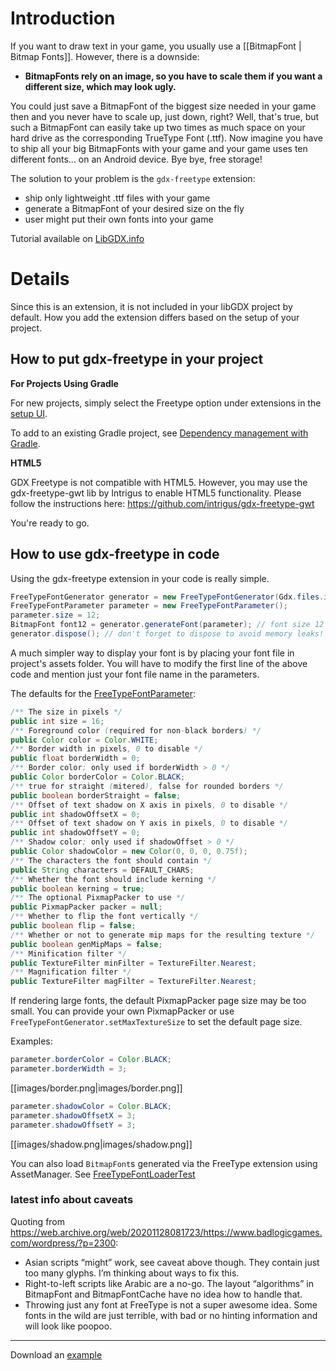 # Introduction #

If you want to draw text in your game, you usually use a [[BitmapFont | Bitmap Fonts]].
However, there is a downside:

* **BitmapFonts rely on an image, so you have to scale them if you want a different size, which may look ugly.**

You could just save a BitmapFont of the biggest size needed in your game then and you never have to scale up, just down, right?
Well, that's true, but such a BitmapFont can easily take up two times as much space on your hard drive as the corresponding TrueType Font (.ttf).
Now imagine you have to ship all your big BitmapFonts with your game and your game uses ten different fonts... on an Android device. Bye bye, free storage!

The solution to your problem is the `gdx-freetype` extension:
  * ship only lightweight .ttf files with your game
  * generate a BitmapFont of your desired size on the fly
  * user might put their own fonts into your game

Tutorial available on [LibGDX.info](https://libgdx.info/basic-label/)

# Details #

Since this is an extension, it is not included in your libGDX project by default. How you add the extension differs based on the setup of your project.

## How to put gdx-freetype in your project ##

**For Projects Using Gradle**

For new projects, simply select the Freetype option under extensions in the [setup UI](https://libgdx.com/dev/project-generation/).

To add to an existing Gradle project, see [Dependency management with Gradle](https://github.com/libgdx/libgdx/wiki/Dependency-management-with-Gradle#freetypefont-gradle).

**HTML5**

GDX Freetype is not compatible with HTML5. However, you may use the gdx-freetype-gwt lib by Intrigus to enable HTML5 functionality. Please follow the instructions here: https://github.com/intrigus/gdx-freetype-gwt

You're ready to go.

## How to use gdx-freetype in code ##

Using the gdx-freetype extension in your code is really simple.

```java
FreeTypeFontGenerator generator = new FreeTypeFontGenerator(Gdx.files.internal("fonts/myfont.ttf"));
FreeTypeFontParameter parameter = new FreeTypeFontParameter();
parameter.size = 12;
BitmapFont font12 = generator.generateFont(parameter); // font size 12 pixels
generator.dispose(); // don't forget to dispose to avoid memory leaks!
```
A much simpler way to display your font is by placing your font file in project's assets folder. You will have to modify the first line of the above code and mention just your font file name in the parameters.

The defaults for the [FreeTypeFontParameter](https://github.com/libgdx/libgdx/blob/master/extensions/gdx-freetype/src/com/badlogic/gdx/graphics/g2d/freetype/FreeTypeFontGenerator.java):
```java
/** The size in pixels */
public int size = 16;
/** Foreground color (required for non-black borders) */
public Color color = Color.WHITE;
/** Border width in pixels, 0 to disable */
public float borderWidth = 0;
/** Border color; only used if borderWidth > 0 */
public Color borderColor = Color.BLACK;
/** true for straight (mitered), false for rounded borders */
public boolean borderStraight = false;
/** Offset of text shadow on X axis in pixels, 0 to disable */
public int shadowOffsetX = 0;
/** Offset of text shadow on Y axis in pixels, 0 to disable */
public int shadowOffsetY = 0;
/** Shadow color; only used if shadowOffset > 0 */
public Color shadowColor = new Color(0, 0, 0, 0.75f);
/** The characters the font should contain */
public String characters = DEFAULT_CHARS;
/** Whether the font should include kerning */
public boolean kerning = true;
/** The optional PixmapPacker to use */
public PixmapPacker packer = null;
/** Whether to flip the font vertically */
public boolean flip = false;
/** Whether or not to generate mip maps for the resulting texture */
public boolean genMipMaps = false;
/** Minification filter */
public TextureFilter minFilter = TextureFilter.Nearest;
/** Magnification filter */
public TextureFilter magFilter = TextureFilter.Nearest;
```

If rendering large fonts, the default PixmapPacker page size may be too small. You can provide your own PixmapPacker or use `FreeTypeFontGenerator.setMaxTextureSize` to set the default page size.

Examples:
```java
parameter.borderColor = Color.BLACK;
parameter.borderWidth = 3;
```
[[images/border.png|images/border.png]]

```java
parameter.shadowColor = Color.BLACK;
parameter.shadowOffsetX = 3;
parameter.shadowOffsetY = 3;
```
[[images/shadow.png|images/shadow.png]]

You can also load `BitmapFont`s generated via the FreeType extension using AssetManager. See [FreeTypeFontLoaderTest](https://github.com/libgdx/libgdx/blob/master/tests/gdx-tests/src/com/badlogic/gdx/tests/extensions/FreeTypeFontLoaderTest.java)

### latest info about caveats ###

Quoting from https://web.archive.org/web/20201128081723/https://www.badlogicgames.com/wordpress/?p=2300:
  * Asian scripts “might” work, see caveat above though. They contain just too many glyphs. I’m thinking about ways to fix this.
  * Right-to-left scripts like Arabic are a no-go. The layout “algorithms” in BitmapFont and BitmapFontCache have no idea how to handle that.
  * Throwing just any font at FreeType is not a super awesome idea. Some fonts in the wild are just terrible, with bad or no hinting information and will look like poopoo.

----

Download an [example](https://hg.sr.ht/~dermetfan/somelibgdxtests)
